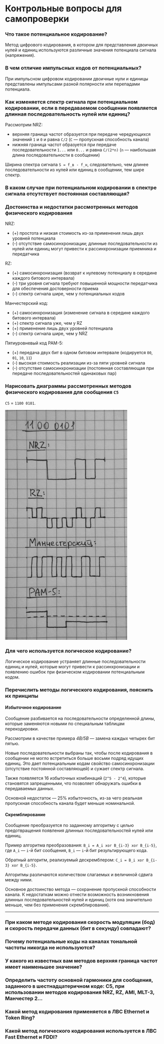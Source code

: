 # Контрольные вопросы для самопроверки

### Что такое потенциальное кодирование?

Метод цифрового кодирования, в котором для представления двоичных нулей и единиц
используются различные значения потенциала сигнала (напряжения).

### В чем отличие импульсных кодов от потенциальных?

При импульсном цифровом кодировании двоичные нули и единицы представлены
импульсами разной полярности или перепадами потенциала.

### Как изменяется спектр сигнала при потенциальном кодировании, если в передаваемом сообщении появляется длинная последовательность нулей или единиц?

Рассмотрим NRZ:
* верхняя граница частот образуется при передаче чередующихся значений `1` и `0`
и равна `C/2` (`C` — пропускная способность канала)
* нижняя граница частот образуется при передаче последовательности `1...` или `0...`
и равна `C/(2*n)` (`n` — наибольшая длина последовательности в сообщении)

Ширина спектра сигнала `S = f_в - f_н`, следовательно, чем длинее
последовательности из нулей или единиц в сообщении, тем шире спектр.

### В каком случае при потенциальном кодировании в спектре сигнала отсутствует постоянная составляющая?

### Достоинства и недостатки рассмотренных методов физического кодирования

NRZ:
* (+) простота и низкая стоимость из-за применения лишь двух уровней потенциала
* (-) отсутствие самосинхронизации; длинные последовательности из нулей или единиц
могут привести к рассинхронизации приемника и передатчика

RZ:
* (+) самосинхронизация (возврат к нулевому потенциалу в середине каждого битового интервала)
* (-) три уровня сигнала требуют повышенной мощности передатчика для обеспечения достоверности приема
* (-) спектр сигнала шире, чем у потенциальных кодов

Манчестерский код:
* (+) самосинхронизация (изменение сигнала в середине каждого битового интервала)
* (+) спектр сигнала уже, чем у RZ
* (+) применение лишь двух уровней потенциала
* (-) спектр сигнала шире, чем у NRZ

Пятиуровневый код PAM-5:
* (+) передача двух бит в одном битовом интервале (кодируется `00`, `01`, `10`, `11`)
* (-) высокая стоимость реализации из-за пяти уровней сигнала
* (-) отсутствие самосинхронизации (постоянная составляющая
при передаче последовательностей одинаковых пар)

### Нарисовать диаграммы рассмотренных методов физического кодирования для сообщения `С5`

`C5` = `1100 0101`.

![encodings](README-enc.jpg)

### Для чего используется логическое кодирование?

Логическое кодирование устраняет длинные последовательности единиц и нулей, которые
могут привести к рассинхронизации и появлению ошибок при физическом кодировании
потенциальным кодом.

### Перечислить методы логического кодирования, пояснить их принципы

#### Избыточное кодирование

Сообщение разбивается на последовательности определенной длины, которые
заменяются новыми по специальным таблицам перекодировки.

Рассмотрим в качестве примера *4B/5B* — замена каждых четырех бит пятью.

Новые последовательности выбраны так, чтобы после кодирования в сообщении
не могло встретиться больше восьми подряд идущих единиц. Это дает потенциальным
кодам свойство самосинхронизации (отсутствие постоянной составляющей)
и сужает спектр сигнала.

Также появляется 16 избыточных комбинаций (`2^5 - 2^4`), которые становятся
запрещенными, что позволяет обнаружать ошибки в передаваемых данных.

Основной недостаток — 25% избыточность, из-за чего реальная пропускная
способность канала будет меньше номинальной.

#### Скремблирование

Сообщение преобразуется по заданному алгоритму с целью предотвращения появления
длинных последовательностей нулей или единиц.

Пример алгоритма преобразования: `B_i = A_i xor B_{i-3} xor B_{i-5}`, где
`A_i` — `i`-й бит сообщения, `B_i` — `i`-й бит результирующего кода.

Обратный алгоритм, реализуемый дескремблером: `C_i = B_i xor B_{i-3} xor B_{i-5}`.

Алгоритмы различаются количеством слагаемых и величиной сдвига между ними.

Основное достоинство метода — сохранение пропускной способности канала.
К недостаткам можно отнести возможность возникновения длинных последовательностей
нулей и единиц (хотя она значительно меньше, чем без применения скремблирования).

---

### При каком методе кодирования скорость модуляции (бод) и скорость передачи данных (бит в секунду) совпадают?

### Почему потенциальные коды на каналах тональной частоты никогда не используются?

### У какого из известных вам методов верхняя граница частот имеет наименьшее значение?

### Определить частоту основной гармоники для сообщения, заданного в шестнадцатеричном коде: С5, при использовании методов кодирования NRZ, RZ, AMI, MLT-3, Манчестер 2...

### Какой метод кодирования применяется в ЛВС Ethernet и Token Ring?

### Какой метод логического кодирования используется в ЛВС Fast Ethernet и FDDI?
